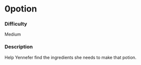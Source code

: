 # 0potion

### Difficulty

Medium

### Description

Help Yennefer find the ingredients she needs to make that potion.
